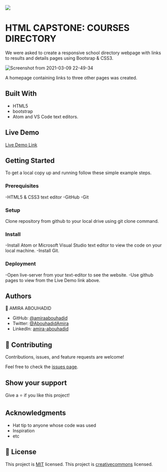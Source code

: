 ![](https://img.shields.io/badge/Microverse-blueviolet)

# HTML CAPSTONE: COURSES DIRECTORY

We were asked to create a responsive school directory webpage with links to results and details pages using Bootsrap & CSS3.

![Screenshot from 2021-03-09 22-49-34](https://user-images.githubusercontent.com/56790126/110536200-da3cec00-8129-11eb-83a1-a5c14a9646a5.png)

A homepage containing links to three other pages was created.

## Built With

- HTML5
- bootstrap
- Atom and VS Code text editors.

## Live Demo

[Live Demo Link](https://amiraabouhadid.github.io/coursesdir/)


## Getting Started
To get a local copy up and running follow these simple example steps.

### Prerequisites
-HTML5 & CSS3 text editor
-GitHub
-Git

### Setup
Clone repository from github to your local drive using git clone command.

### Install
-Install Atom or Microsoft Visual Studio text editor to view the code on your local machine.
-Install Git.

### Deployment
-Open live-server from your text-editor to see the website.
-Use github pages to view from the Live Demo link above.

## Authors

👤 AMIRA ABOUHADID

- GitHub: [@amiraabouhadid](https://github.com/amiraabouhadid)
- Twitter: [@AbouhadidAmira](https://twitter.com/AbouhadidAmira)
- LinkedIn: [amira-abouhadid](https://linkedin.com/amira-abouhadid)


## 🤝 Contributing

Contributions, issues, and feature requests are welcome!

Feel free to check the [issues page](issues/).

## Show your support

Give a ⭐️ if you like this project!

## Acknowledgments

- Hat tip to anyone whose code was used
- Inspiration
- etc

## 📝 License

This project is [MIT](https://github.com/git/git-scm.com/blob/master/MIT-LICENSE.txt) licensed.
This project is [creativecommons](https://creativecommons.org/licenses/by-nc/4.0/) licensed.
